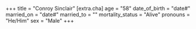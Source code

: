 +++
title = "Conroy Sinclair"
[extra.cha]
age = "58"
date_of_birth = "date#"
married_on = "date#"
married_to = ""
mortality_status = "Alive"
pronouns = "He/Him"
sex = "Male"
+++

